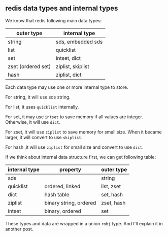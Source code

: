 <!---
tags: redis, data type
-->

## redis data types and internal types

We know that redis following main data types:

| outer type         | internal type     |
| ------------------ | ----------------- |
| string             | sds, embedded sds |
| list               | quicklist         |
| set                | intset, dict      |
| zset (ordered set) | ziplist, skiplist |
| hash               | ziplist, dict     |


Each data type may use one or more internal type to store.

For string, it will use sds string.

For list, it uses `quicklist` internally.

For set, it may use `intset` to save memory if all values are integer. Otherwise, it
 will use `dict`.

For zset, it will use `ziplist` to save memory for small size. When it became larger,
 it will convert to use `skiplist`.

For hash ,it will use `ziplist` for small size and convert to use `dict`.

If we think about internal data structure first, we can get following table:

| internal type | property               | outer type |
| ------------- | ---------------------- | ---------- |
| sds           |                        | string     |
| quicklist     | ordered, linked        | list, zset |
| dict          | hash table             | set, hash  |
| ziplist       | binary string, ordered | zset, hash |
| intset        | binary, ordered        | set        |

These types and data are wrapped in a union `robj` type. And I'll explain it in another
 post.
